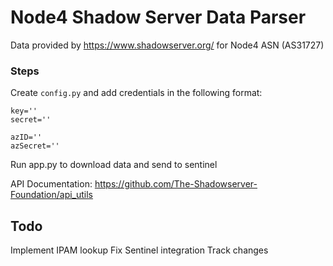 # Node4 Shadow Server Data Parser
Data provided by https://www.shadowserver.org/ for Node4 ASN (AS31727)

### Steps
Create ``` config.py ``` and add credentials in the following format:
```
key=''
secret=''

azID=''
azSecret=''

```

Run app.py to download data and send to sentinel

API Documentation: https://github.com/The-Shadowserver-Foundation/api_utils

## Todo
Implement IPAM lookup
Fix Sentinel integration
Track changes